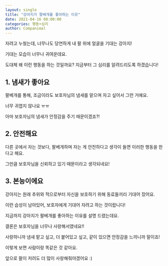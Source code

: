 ```yaml
---
layout: single
title: "강아지가 팔베개를 좋아하는 이유"
date: 2021-04-16 08:00:00
categories: 행동+심리
author: Companimal
---
```


자려고 누웠는데, 너무나도 당연하게 내 팔 위에 얼굴을 기대는 강아지!

기대는 모습이 너무나 귀여운데요.

도대체 왜 이런 행동을 하는 것일까요? 지금부터 그 심리를 알려드리도록 하겠습니다!

## 1. 냄새가 좋아요

팔베개를 통해, 조금이라도 보호자님의 냄새를 맡으며 자고 싶어서 그런 거예요.

너무 귀엽지 않나요 ㅠㅠ

아마 보호자님의 냄새가 안정감을 주기 때문이겠죠?!

## 2. 안전해요

다른 곳에서 자는 것보다, 팔베개하며 자는 게 안전하다고 생각이 들면 이러한 행동을 한다고 해요.

그만큼 보호자님을 신뢰하고 있기 때문이라고 생각되네요!

## 3. 본능이에요

강아지는 원래 추위와 적으로부터 자신을 보호하기 위해 동료들끼리 기대어 잤어요.

이런 습성이 남아있어, 보호자에게 기대어 자려고 하는 것이랍니다!

지금까지 강아지가 팔베개를 좋아하는 이유를 설명 드렸는데요.

결론은 보호자님을 너무나 사랑해서였네요!!

사랑하니까 냄새 맡고 싶고, 더 붙어있고 싶고, 같이 있으면 안정감을 느끼니까 말이죠!

이렇게 보면 사람이랑 똑같은 것 같아요.

앞으로 팔이 저려도 더 많이 사랑해줘야겠어요 :)
